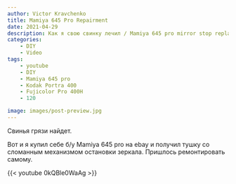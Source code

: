 ```yaml
---
author: Victor Kravchenko
title: Mamiya 645 Pro Repairment
date: 2021-04-29
description: Как я свою свинку лечил / Mamiya 645 pro mirror stop replacement
categories:
    - DIY
    - Video
tags:
    - youtube
    - DIY
    - Mamiya 645 pro
    - Kodak Portra 400
    - Fujicolor Pro 400H
    - 120

image: images/post-preview.jpg
---
```


Свинья грязи найдет.

Вот и я купил себе б/у Mamiya 645 pro на ebay и получил тушку со сломанным механизмом остановки зеркала. Пришлось ремонтировать самому.

{{< youtube 0kQBle0WaAg >}}

